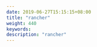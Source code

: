 ```yaml
---
date: 2019-06-27T15:15:15+08:00
title: "rancher"
weight: 440
keywords: 
description: "rancher"
---
```

